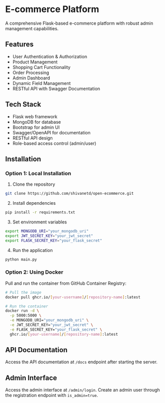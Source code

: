 # E-commerce Platform

A comprehensive Flask-based e-commerce platform with robust admin management capabilities.

## Features

- User Authentication & Authorization
- Product Management
- Shopping Cart Functionality
- Order Processing
- Admin Dashboard
- Dynamic Field Management
- RESTful API with Swagger Documentation

## Tech Stack

- Flask web framework
- MongoDB for database
- Bootstrap for admin UI
- Swagger/OpenAPI for documentation
- RESTful API design
- Role-based access control (admin/user)

## Installation

### Option 1: Local Installation

1. Clone the repository
```bash
git clone https://github.com/shivanetd/open-ecommerce.git
```

2. Install dependencies
```bash
pip install -r requirements.txt
```

3. Set environment variables
```bash
export MONGODB_URI="your_mongodb_uri"
export JWT_SECRET_KEY="your_jwt_secret"
export FLASK_SECRET_KEY="your_flask_secret"
```

4. Run the application
```bash
python main.py
```

### Option 2: Using Docker

Pull and run the container from GitHub Container Registry:

```bash
# Pull the image
docker pull ghcr.io/[your-username]/[repository-name]:latest

# Run the container
docker run -d \
  -p 5000:5000 \
  -e MONGODB_URI="your_mongodb_uri" \
  -e JWT_SECRET_KEY="your_jwt_secret" \
  -e FLASK_SECRET_KEY="your_flask_secret" \
  ghcr.io/[your-username]/[repository-name]:latest
```

## API Documentation

Access the API documentation at `/docs` endpoint after starting the server.

## Admin Interface

Access the admin interface at `/admin/login`. Create an admin user through the registration endpoint with `is_admin=true`.
